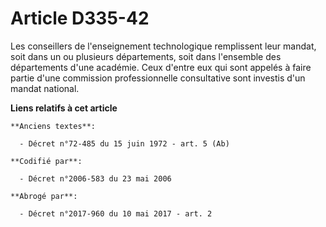 # Article D335-42

Les conseillers de l'enseignement technologique remplissent leur mandat, soit dans un ou plusieurs départements, soit dans
l'ensemble des départements d'une académie. Ceux d'entre eux qui sont appelés à faire partie d'une commission professionnelle
consultative sont investis d'un mandat national.

**Liens relatifs à cet article**

	**Anciens textes**:

	  - Décret n°72-485 du 15 juin 1972 - art. 5 (Ab)

	**Codifié par**:

	  - Décret n°2006-583 du 23 mai 2006

	**Abrogé par**:

	  - Décret n°2017-960 du 10 mai 2017 - art. 2
